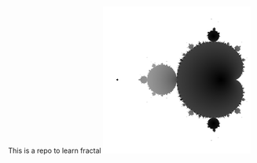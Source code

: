 This is a repo to learn fractal
<img src="./Mandelbrot_fractal.png" alt="Mandelbrot set" width="300"/>
